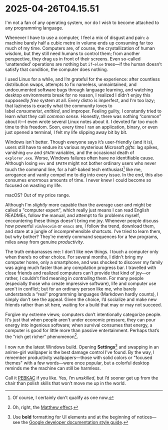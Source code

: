 # 2025-04-26T04.15.51

I'm not a fan of any operating system, nor do I wish to become attached to any programming language.

Whenever I have to use a computer, I feel a mix of disgust and pain: a machine barely half a cubic metre in volume ends up consuming far too much of my time. Computers are, of course, the crystallization of human wisdom, but they still need humans to control them; from another perspective, they drag us in front of their screens. Even so-called ‘unattended’ operations are nothing but `if`-`else` trees—if the human doesn’t satisfy that condition, the computer does nothing.

I used Linux for a while, and I’m grateful for the experience: after countless distribution swaps, attempts to fix nameless, unmaintained, and undocumented software bugs through language learning, and watching desktop environments break for no reason, I realized I didn’t enjoy this supposedly _free_ system at all. Every distro is imperfect, and I'm too lazy; that laziness is exactly what the community loves to label *consumerist*, *entitled*, and improper. Feeling guilty, I constantly tried to learn what they call _common sense_. Honestly, there was nothing “common” about it—I even wrote several Linux notes about it. I devoted far too much time to this freedom. Soon, every time I ran an application, binary, or even just opened a terminal, I felt my life slipping away bit by bit.

Windows isn't better. Though everyone says it’s user-friendly (and it is), users still have to endure its various mysterious Microsoft _gifts_: lag spikes, vanishing `env` and `$PATH` variables, and the occasional death of `explorer.exe`. Worse, Windows failures often have no identifiable cause. Although losing `env` and `$PATH` might not bother ordinary users who never touch the command line, for a half-baked tech enthusiast[^1] like me, arrogance and vanity compel me to dig into every issue. In the end, this also consumes enormous amounts of time. I never knew I could become so focused on wasting my life.

macOS? Out of my price range.

Although I'm _slightly_ more capable than the average user and might be called a "computer expert", which really just means I can read English READMEs, follow the manual, and attempt to fix problems myself, encountering these things doesn't bring me joy. Whenever people discuss how powerful `vim`/`neovim` or `emacs` are, I follow the trend, download them, and stare at a jungle of incomprehensible shortcuts. I’ve tried to learn them, but why bother? They're merely command sequences for a few programs, miles away from genuine *productivity*.

The truth embarrasses me: I don’t like new things. I touch a computer only when there’s no other choice. For several months, I didn't bring my computer home, only a smartphone, and was shocked to discover my family was aging much faster than any compilation progress bar. I travelled with close friends and realized computers can’t provide that kind of joy—or rather, I couldn’t find meaning in *controlling* them. For many people (especially those who create impressive software), life and computer use aren't in conflict; but for an ordinary person like me, who barely understands a “real” programming languages (Markdown hardly counts), I simply don’t see the appeal. Given the choice, I’d socialize and make new friends rather than sit here, waiting for a build that may or may not succeed.

Forgive my extreme views; computers don’t intentionally categorize people. It's just that when people aren't under economic pressure, they can pour energy into ingenious software; when survival consumes that energy, a computer is good for little more than passive entertainment. Perhaps that’s the "rich get richer" phenomenon[^2].

I now run the latest Windows build. Opening **Settings**[^3] and swapping in an anime-girl wallpaper is the best damage control I’ve found. By the way, I remember productivity wallpapers—those with solid colors or "focused themes" with a few words—were once popular, but a colorful desktop reminds me the machine can still be harmless.

Call it [PEBKAC](https://en.wikipedia.org/wiki/User_error) if you like. Yes, I’m _unskilled_, but I’d sooner get up from the chair than polish skills that won’t move me up in the world.

[^1]: Of course, I certainly don't qualify as one now.
[^2]: Oh, right, the [Matthew effect](https://en.wikipedia.org/wiki/Matthew_effect).
[^3]: Use **bold** formatting for UI elements and at the beginning of notices—see the [Google developer documentation style guide](https://developers.google.com/style/text-formatting).
